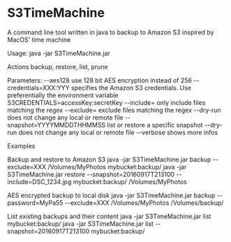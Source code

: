 # S3TimeMachine
A command line tool written in java to backup to Amazon S3 inspired by MacOS' time machine 



Usage: java -jar S3TimeMachine.jar <action> <params> <source> <destination>

Actions
backup, restore, list, prune

Parameters:
--aes128 use 128 bit AES encryption instead of 256
--credentials=XXX:YYY specifies the Amazon S3 credentials. Use preferentially the environment variable S3CREDENTIALS=accessKey:secretKey
--include=<regex> only include files matching the regex
--exclude=<regex> exclude files matching the regex
--dry-run does not change any local or remote file
--snapshot=YYYYMMDDTHHMMSS list or restore a specific snapshot
--dry-run does not change any local or remote file
--verbose shows more infos

Examples

Backup and restore to Amazon S3
java -jar S3TimeMachine.jar backup --exclude=XXX /Volumes/MyPhotos mybucket:backup/
java -jar S3TimeMachine.jar restore --snapshot=20160917T213100 --include=DSC_1234.jpg mybucket:backup/ /Volumes/MyPhotos

AES encrypted backup to local disk
java -jar S3TimeMachine.jar backup --password=MyPa55 --exclude=XXX /Volumes/MyPhotos /Volumes/backup/

List existing backups and their content
java -jar S3TimeMachine.jar list mybucket:backup/
java -jar S3TimeMachine.jar list --snapshot=20160917T213100 mybucket:backup/